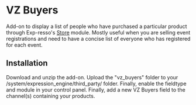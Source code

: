 VZ Buyers
=========

Add-on to display a list of people who have purchased a particular product through Exp-resso's [Store](http://exp-resso.com/store) module. Mostly useful when you are selling event registrations and need to have a concise list of everyone who has registered for each event.


Installation
------------

Download and unzip the add-on. Upload the "vz_buyers" folder to your /system/expression_engine/third_party/ folder. Finally, enable the fieldtype and module in your control panel. Finally, add a new VZ Buyers field to the channel(s) containing your products.